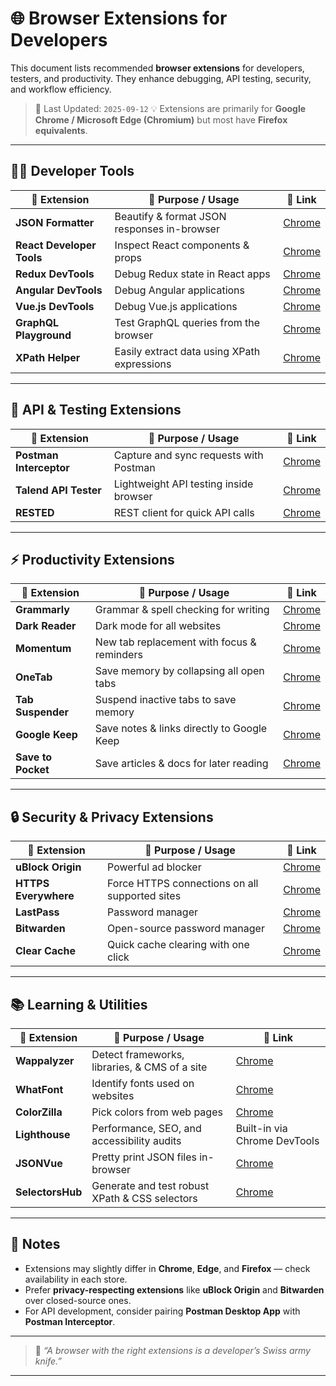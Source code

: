 # 🌐 Browser Extensions for Developers

This document lists recommended **browser extensions** for developers, testers, and productivity.
They enhance debugging, API testing, security, and workflow efficiency.

> 📅 Last Updated: `2025-09-12`
> 💡 Extensions are primarily for **Google Chrome / Microsoft Edge (Chromium)** but most have **Firefox equivalents**.

---

## 🧑‍💻 Developer Tools

| 🔌 Extension              | 🎯 Purpose / Usage                          | 🔗 Link                                                                                                    |
| ------------------------- | ------------------------------------------- | ---------------------------------------------------------------------------------------------------------- |
| **JSON Formatter**        | Beautify & format JSON responses in-browser | [Chrome](https://chrome.google.com/webstore/detail/json-formatter/bcjindcccaagfpapjjmafapmmgkkhgoa)        |
| **React Developer Tools** | Inspect React components & props            | [Chrome](https://chrome.google.com/webstore/detail/react-developer-tools/fmkadmapgofadopljbjfkapdkoienihi) |
| **Redux DevTools**        | Debug Redux state in React apps             | [Chrome](https://chrome.google.com/webstore/detail/redux-devtools/lmhkpmbekcpmknklioeibfkpmmfibljd)        |
| **Angular DevTools**      | Debug Angular applications                  | [Chrome](https://chrome.google.com/webstore/detail/angular-devtools/ienfalfjdbdpebioblfackkekamfmbnh)      |
| **Vue.js DevTools**       | Debug Vue.js applications                   | [Chrome](https://chrome.google.com/webstore/detail/vuejs-devtools/nhdogjmejiglipccpnnnanhbledajbpd)        |
| **GraphQL Playground**    | Test GraphQL queries from the browser       | [Chrome](https://chrome.google.com/webstore/detail/graphql-playground/cjmlgojmacgblpmgopopmjljcncjnbge)    |
| **XPath Helper**          | Easily extract data using XPath expressions | [Chrome](https://chrome.google.com/webstore/detail/xpath-helper/hgimnogjllphhhkhlmebbmlgjoejdpjl)          |

---

## 🔗 API & Testing Extensions

| 🔌 Extension            | 🎯 Purpose / Usage                     | 🔗 Link                                                                                                        |
| ----------------------- | -------------------------------------- | -------------------------------------------------------------------------------------------------------------- |
| **Postman Interceptor** | Capture and sync requests with Postman | [Chrome](https://chrome.google.com/webstore/detail/postman-interceptor/aicmkgpgakddgnaphhhpliifpcfhicfo)       |
| **Talend API Tester**   | Lightweight API testing inside browser | [Chrome](https://chrome.google.com/webstore/detail/talend-api-tester-free-ed/aejoelaoggembcahagimdiliamlcdmfm) |
| **RESTED**              | REST client for quick API calls        | [Chrome](https://chrome.google.com/webstore/detail/rested-simple-rest-client/cgmnfnmlficgeijcalkgnnkigkefelmp) |

---

## ⚡ Productivity Extensions

| 🔌 Extension       | 🎯 Purpose / Usage                         | 🔗 Link                                                                                                        |
| ------------------ | ------------------------------------------ | -------------------------------------------------------------------------------------------------------------- |
| **Grammarly**      | Grammar & spell checking for writing       | [Chrome](https://chrome.google.com/webstore/detail/grammarly-for-chrome/kbfnbcaeplbcioakkpcpgfkobkghlhen)      |
| **Dark Reader**    | Dark mode for all websites                 | [Chrome](https://chrome.google.com/webstore/detail/dark-reader/eimadpbcbfnmbkopoojfekhnkhdbieeh)               |
| **Momentum**       | New tab replacement with focus & reminders | [Chrome](https://chrome.google.com/webstore/detail/momentum/laookkfknpbbblfpciffpaejjkokdgca)                  |
| **OneTab**         | Save memory by collapsing all open tabs    | [Chrome](https://chrome.google.com/webstore/detail/onetab/chphlpgkkbolifaimnlloiipkdnihall)                    |
| **Tab Suspender**  | Suspend inactive tabs to save memory       | [Chrome](https://chrome.google.com/webstore/detail/tab-suspender/fiabciakcmgepblmdkmemdbbkilneeeh)             |
| **Google Keep**    | Save notes & links directly to Google Keep | [Chrome](https://chrome.google.com/webstore/detail/google-keep-chrome-extens/lpcaedmchfhocbbapmcbpinfpgnhiddi) |
| **Save to Pocket** | Save articles & docs for later reading     | [Chrome](https://chrome.google.com/webstore/detail/save-to-pocket/niloccemoadcdkdjlinkgdfekeahmflj)            |

---

## 🔒 Security & Privacy Extensions

| 🔌 Extension         | 🎯 Purpose / Usage                             | 🔗 Link                                                                                                         |
| -------------------- | ---------------------------------------------- | --------------------------------------------------------------------------------------------------------------- |
| **uBlock Origin**    | Powerful ad blocker                            | [Chrome](https://chrome.google.com/webstore/detail/ublock-origin/cjpalhdlnbpafiamejdnhcphjbkeiagm)              |
| **HTTPS Everywhere** | Force HTTPS connections on all supported sites | [Chrome](https://chrome.google.com/webstore/detail/https-everywhere/gcbommkclmclpchllfjekcdonpmejbdp)           |
| **LastPass**         | Password manager                               | [Chrome](https://chrome.google.com/webstore/detail/lastpass-free-password-m/cfbgaaeckdobgkagjbdccnnbmkeecamj)   |
| **Bitwarden**        | Open-source password manager                   | [Chrome](https://chrome.google.com/webstore/detail/bitwarden-password-manager/nngceckbapebfimnlniiiahkandclblb) |
| **Clear Cache**      | Quick cache clearing with one click            | [Chrome](https://chrome.google.com/webstore/detail/clear-cache/jpfbieopdmepaolggioebjmedmclkbap)                |

---

## 📚 Learning & Utilities

| 🔌 Extension     | 🎯 Purpose / Usage                             | 🔗 Link                                                                                                              |
| ---------------- | ---------------------------------------------- | -------------------------------------------------------------------------------------------------------------------- |
| **Wappalyzer**   | Detect frameworks, libraries, & CMS of a site  | [Chrome](https://chrome.google.com/webstore/detail/wappalyzer-technology-profiling/gppongmhjkpfnbhagpmjfkannfbllamg) |
| **WhatFont**     | Identify fonts used on websites                | [Chrome](https://chrome.google.com/webstore/detail/whatfont/jabopobgcpnemidbjlcpnchmnlncjlmg)                        |
| **ColorZilla**   | Pick colors from web pages                     | [Chrome](https://chrome.google.com/webstore/detail/colorzilla/bhlhnicpbhignbdhedgjhgdocnmhomnp)                      |
| **Lighthouse**   | Performance, SEO, and accessibility audits     | Built-in via Chrome DevTools                                                                                         |
| **JSONVue**      | Pretty print JSON files in-browser             | [Chrome](https://chrome.google.com/webstore/detail/jsonvue/chklaanhfefbnpoihckbnefhakgolnmc)                         |
| **SelectorsHub** | Generate and test robust XPath & CSS selectors | [Chrome](https://chrome.google.com/webstore/detail/selectorshub/ndgimibanhlabcdijomhgjdkcibnplkf)                    |

---

## 🎯 Notes

- Extensions may slightly differ in **Chrome**, **Edge**, and **Firefox** — check availability in each store.
- Prefer **privacy-respecting extensions** like **uBlock Origin** and **Bitwarden** over closed-source ones.
- For API development, consider pairing **Postman Desktop App** with **Postman Interceptor**.

---

> 🧠 _“A browser with the right extensions is a developer’s Swiss army knife.”_

---
